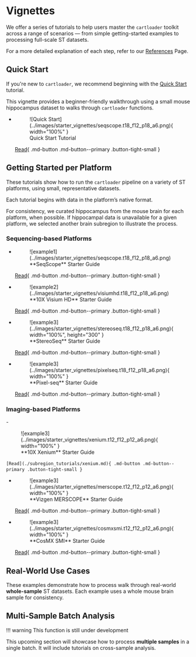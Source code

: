 # Vignettes

We offer a series of tutorials to help users master the `cartloader` toolkit across a range of scenarios — from simple getting-started examples to processing full-scale ST datasets. 

For a more detailed explanation of each step, refer to our [References](../reference/sge_convert.md) Page.

## Quick Start

If you're new to `cartloader`, we recommend beginning with the [Quick Start](./quickstart/quickstart.md) tutorial. 

This vignette provides a beginner-friendly walkthrough using a small mouse hippocampus dataset to walks through `cartloader` functions.

<div class="grid cards single-left" markdown>

-   <figure markdown="span">
    ![Quick Start](../images/starter_vignettes/seqscope.t18_f12_p18_a6.png){ width="100%" }
    <figcaption class="figure-caption-vigintro-large">Quick Start Tutorial</figcaption>
    </figure>

    [Read](./quickstart/quickstart.md){ .md-button .md-button--primary .button-tight-small }

</div>

## Getting Started per Platform

These tutorials show how to run the `cartloader` pipeline on a variety of ST platforms, using small, representative datasets.

Each tutorial begins with data in the platform’s native format.

For consistency, we curated hippocampus from the mouse brain for each platform, when possible. If hippocampal data is unavailable for a given platform, we selected another brain subregion to illustrate the process.

### Sequencing-based Platforms

<div class="grid cards generic" markdown>

-   <figure markdown="span">
    ![example1](../images/starter_vignettes/seqscope.t18_f12_p18_a6.png)
    <figcaption class="figure-caption-vigintro-large">**SeqScope** Starter Guide</figcaption>
    </figure>

    [Read](./quickstart/quickstart.md){ .md-button .md-button--primary .button-tight-small }

-   <figure markdown="span">
    ![example2](../images/starter_vignettes/visiumhd.t18_f12_p18_a6.png)
    <figcaption class="figure-caption-vigintro-large">**10X Visium HD** Starter Guide</figcaption>
    </figure>

    [Read](./subregion_tutorials/visiumhd.md){ .md-button .md-button--primary .button-tight-small }

-   <figure markdown="span">
    ![example3](../images/starter_vignettes/stereoseq.t18_f12_p18_a6.png){ width="100%", height="300" }
    <figcaption class="figure-caption-vigintro-large">**StereoSeq** Starter Guide</figcaption>
    </figure>

    [Read](./subregion_tutorials/stereoseq.md){ .md-button .md-button--primary .button-tight-small }

-   <figure markdown="span">
    ![example3](../images/starter_vignettes/pixelseq.t18_f12_p18_a6.png){ width="100%" }
    <figcaption class="figure-caption-vigintro-large">**Pixel-seq** Starter Guide</figcaption>
    </figure>

    [Read](./subregion_tutorials/pixelseq.md){ .md-button .md-button--primary .button-tight-small }

</div>

### Imaging-based Platforms
<div class="grid cards generic" markdown>
-   <figure markdown="span">
    ![example3](../images/starter_vignettes/xenium.t12_f12_p12_a6.png){ width="100%" }
    <figcaption class="figure-caption-vigintro-large">**10X Xenium** Starter Guide</figcaption>
    </figure>

    [Read](./subregion_tutorials/xenium.md){ .md-button .md-button--primary .button-tight-small }

-   <figure markdown="span">
    ![example3](../images/starter_vignettes/merscope.t12_f12_p12_a6.png){ width="100%" }
    <figcaption class="figure-caption-vigintro-large">**Vizgen MERSCOPE** Starter Guide</figcaption>
    </figure>

    [Read](./subregion_tutorials/merscope.md){ .md-button .md-button--primary .button-tight-small }

-   <figure markdown="span">
    ![example3](../images/starter_vignettes/cosmxsmi.t12_f12_p12_a6.png){ width="100%" }
    <figcaption class="figure-caption-vigintro-large">**CosMX SMI** Starter Guide</figcaption>
    </figure>

    [Read](./subregion_tutorials/cosmx_smi.md){ .md-button .md-button--primary .button-tight-small }
</div>

## Real-World Use Cases
These examples demonstrate how to process walk through real-world **whole-sample** ST datasets. Each example uses a whole mouse brain sample for consistency.


## Multi-Sample Batch Analysis

!!! warning 
    This function is still under development

This upcoming section will showcase how to process **multiple samples** in a single batch. It will include tutorials on cross-sample analysis.
